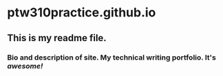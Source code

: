 # ptw310practice.github.io

## This is my readme file.

### Bio and description of site. My technical writing portfolio. It's _**awesome!**_

